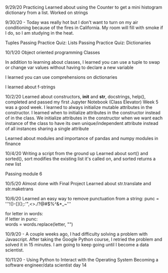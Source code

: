 9/29/20 Practicing
Learned about using the Counter to get a mini histogram dictionary from a list. 
Worked on strings

9/30/20 - Today was really hot but I don't want to turn on my air conditioning because of the fires in California. My room will fill with smoke if I do, so I am studying in the heat. 

Tuples
Passing Practice Quiz: Lists
Passing Practice Quiz: Dictionaries

10/1/20
Object oriented programming
Classes


In addition to learning about classes, I learned you can use a tuple to swap or change var values without having to declare a new variable

I learned you can use comprehensions on dictionaries 

I learned about f-strings

10/2/20
Learned about constructors, __init__ and __str__, docstrings, help(), completed and passed my first Jupyter Notebook (Class Elevator) 
Week 5 was a good week. I learned to always initialize mutable attributes in the constructor. I learned when to initialize attributes in the constructor instead of in the class. We initialize attributes in the constructor when we want each instance of the class to have its own unique/independent attribute instead of all instances sharing a single attribute

Learned about modules and importance of pandas and numpy modules in finance

10/4/20
Writing a script from the ground up
Learned about sort() and sorted(), sort modifies the existing list it's called on, and sorted returns a new list 

Passing module 6

10/5/20 Almost done with Final Project
Learned about str.translate and str.maketrans

10/6/20
Learned an easy way to remove punctuation from a string:
punc = '''!()-[]{};:'"\,<>./?@#$%^&*_~'''

for letter in words:  
  if letter in punc:  
    words = words.replace(letter, "")

10/9/20 - A couple weeks ago, I had difficulty solving a problem with Javascript. After taking the Google Python course, I retried the problem and solved it in 15 minutes. I am going to keep going until I become a data scientist. 

10/11/20 - Using Python to Interact with the Operating System
Becoming a software engineer/data scientist day 14
